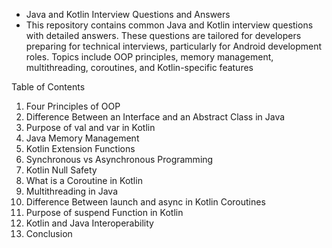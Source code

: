 - Java and Kotlin Interview Questions and Answers
- This repository contains common Java and Kotlin interview questions with detailed answers. These questions are tailored for developers preparing for technical interviews, particularly for Android development roles. Topics include OOP principles, memory management, multithreading, coroutines, and Kotlin-specific features

 Table of Contents
1. Four Principles of OOP
2. Difference Between an Interface and an Abstract Class in Java
3. Purpose of val and var in Kotlin
4. Java Memory Management
5. Kotlin Extension Functions
6. Synchronous vs Asynchronous Programming
7. Kotlin Null Safety
8. What is a Coroutine in Kotlin
9. Multithreading in Java
10. Difference Between launch and async in Kotlin Coroutines
11. Purpose of suspend Function in Kotlin
12. Kotlin and Java Interoperability
13. Conclusion

